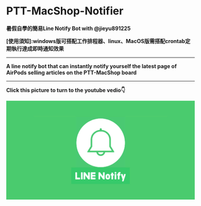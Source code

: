 # PTT-MacShop-Notifier
**暑假自學的簡易Line Notify Bot with @jieyu891225**
  
  **[使用須知]:windows版可搭配工作排程器、linux、MacOS版需搭配crontab定期執行達成即時通知效果**
****
**A line notify bot that can instantly notify yourself the latest page of AirPods selling articles on the PTT-MacShop board**
****
**Click this picture to turn to the youtube vedio👇**

[![IMAGE ALT TEXT](https://github.com/Emily-Weng/PTT-MacShop-Notifier/blob/main/line-notify.jpg)](https://www.youtube.com/watch?v=yw8b3av3hro "PTT-MacShop-Notifier成果展示")







